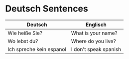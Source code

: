 # Deutsch Sentences

| Deutsch                  | Englisch              |
| ------------------------ | --------------------- |
| Wie heiße Sie?           | What is your name?    |
| Wo lebst du?             | Where do you live?    |
| Ich spreche kein espanol | I don't speak spanish |
